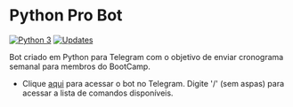 # Python Pro Bot

[![Python 3](https://pyup.io/repos/github/victoraugusto6/bot-python-pro/python-3-shield.svg)](https://pyup.io/repos/github/victoraugusto6/bot-python-pro/)
[![Updates](https://pyup.io/repos/github/victoraugusto6/bot-python-pro/shield.svg)](https://pyup.io/repos/github/victoraugusto6/bot-python-pro/)

Bot criado em Python para Telegram com o objetivo de enviar cronograma semanal para membros do BootCamp.

* Clique [aqui](https://t.me/Bootcamp_DevPro_bot) para acessar o bot no Telegram. Digite '/' (sem aspas) para acessar a
  lista de comandos disponíveis.